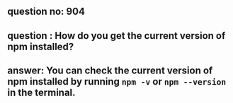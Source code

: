 
      
## question no: 904

## question : How do you get the current version of npm installed?

## answer: You can check the current version of npm installed by running `npm -v` or `npm --version` in the terminal.
      